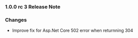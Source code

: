 ﻿### 1.0.0 rc 3 Release Note

### Changes

- Improve fix for Asp.Net Core 502 error when returnning 304
